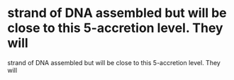 # strand of  DNA assembled but will be close to this 5-accretion level. They will

strand of  DNA assembled but will be close to this 5-accretion level. They will
